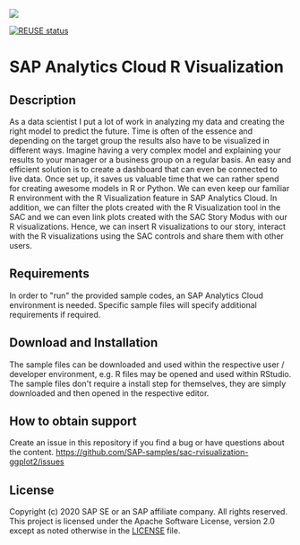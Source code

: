 ![](https://img.shields.io/badge/STATUS-NOT%20CURRENTLY%20MAINTAINED-red.svg?longCache=true&style=flat)

[![REUSE status](https://api.reuse.software/badge/github.com/SAP-samples/sac-rvisualization-ggplot2)](https://api.reuse.software/info/github.com/SAP-samples/sac-rvisualization-ggplot2)

# SAP Analytics Cloud R Visualization

## Description
As a data scientist I put a lot of work in analyzing my data and creating the right model to predict the future. Time is often of the essence and depending on the target group the results also have to be visualized in different ways. Imagine having a very complex model and explaining your results to your manager or a business group on a regular basis. An easy and efficient solution is to create a dashboard that can even be connected to live data. Once set up, it saves us valuable time that we can rather spend for creating awesome models in R or Python. We can even keep our familiar R environment with the R Visualization feature in SAP Analytics Cloud. In addition, we can filter the plots created with the R Visualization tool in the SAC and we can even link plots created with the SAC Story Modus with our R visualizations. Hence, we can insert R visualizations to our story, interact with the R visualizations using the SAC controls and share them with other users. 

## Requirements
In order to "run" the provided sample codes, an SAP Analytics Cloud environment is needed. Specific sample files will specify additional requirements if required.

## Download and Installation
The sample files can be downloaded and used within the respective user / developer environment, e.g. R files may be opened and used within RStudio. The sample files don't require a install step for themselves, they are simply downloaded and then opened in the respective editor.

## How to obtain support
Create an issue in this repository if you find a bug or have questions about the content. 
https://github.com/SAP-samples/sac-rvisualization-ggplot2/issues

## License
Copyright (c) 2020 SAP SE or an SAP affiliate company. All rights reserved. This project is licensed under the Apache Software License, version 2.0 except as noted otherwise in the [LICENSE](LICENSES/Apache-2.0.txt) file.

